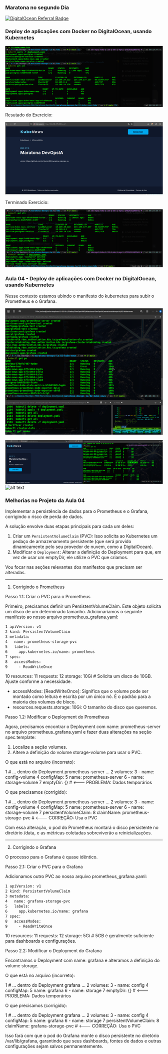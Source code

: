 ### Maratona no segundo Dia

[![DigitalOcean Referral Badge](https://web-platforms.sfo2.cdn.digitaloceanspaces.com/WWW/Badge%201.svg)](https://www.digitalocean.com/?refcode=12736b5d24eb&utm_campaign=Referral_Invite&utm_medium=Referral_Program&utm_source=badge)

### Deploy de aplicações com Docker no DigitalOcean, usando Kubernetes

![alt text](image.png)

Resutado do Exercicio:

![alt text](image-1.png)

Terminado Exercicio:

![alt text](image-2.png)

### Aula 04 - Deploy de aplicações com Docker no DigitalOcean, usando Kubernetes
Nesse contexto estamos ubindo o manifesto do kubernetes para subir o Prometheus e o Grafana.

![alt text](Pods.png)

![alt text](IniciaAula4.png)
![alt text](Promteus-001.png)



### Melhorias no Projeto da Aula 04
Implementar a persistência de dados para o Prometheus e o Grafana, corrigindo o risco de perda de dados.

  A solução envolve duas etapas principais para cada um deles:

   1. Criar um `PersistentVolumeClaim` (PVC): Isso solicita ao Kubernetes um pedaço de armazenamento persistente (que será provido dinamicamente pelo
      seu provedor de nuvem, como a DigitalOcean).
   2. Modificar o `Deployment`: Alterar a definição do Deployment para que, em vez de usar um emptyDir, ele utilize o PVC que criamos.

  Vou focar nas seções relevantes dos manifestos que precisam ser alteradas.

  ---

  1. Corrigindo o Prometheus

  Passo 1.1: Criar o PVC para o Prometheus

  Primeiro, precisamos definir um PersistentVolumeClaim. Este objeto solicita um disco de um determinado tamanho. Adicionaríamos o seguinte manifesto
  ao nosso arquivo prometheus_grafana.yaml:

    1 apiVersion: v1
    2 kind: PersistentVolumeClaim
    3 metadata:
    4   name: prometheus-storage-pvc
    5   labels:
    6     app.kubernetes.io/name: prometheus
    7 spec:
    8   accessModes:
    9     - ReadWriteOnce
   10   resources:
   11     requests:
   12       storage: 10Gi # Solicita um disco de 10GB. Ajuste conforme a necessidade.

   * accessModes: [ReadWriteOnce]: Significa que o volume pode ser montado como leitura e escrita por um único nó. É o padrão para a maioria dos
     volumes de bloco.
   * resources.requests.storage: 10Gi: O tamanho do disco que queremos.

  Passo 1.2: Modificar o Deployment do Prometheus

  Agora, precisamos encontrar o Deployment com name: prometheus-server no arquivo prometheus_grafana.yaml e fazer duas alterações na seção
  spec.template:

   1. Localize a seção volumes.
   2. Altere a definição do volume storage-volume para usar o PVC.

  O que está no arquivo (incorreto):

   1 # ... dentro do Deployment prometheus-server ...
   2       volumes:
   3         - name: config-volume
   4           configMap:
   5             name: prometheus-server
   6         - name: storage-volume
   7           emptyDir: {} # <--- PROBLEMA: Dados temporários

  O que precisamos (corrigido):

   1 # ... dentro do Deployment prometheus-server ...
   2       volumes:
   3         - name: config-volume
   4           configMap:
   5             name: prometheus-server
   6         - name: storage-volume
   7           persistentVolumeClaim:
   8             claimName: prometheus-storage-pvc # <--- CORREÇÃO: Usa o PVC

  Com essa alteração, o pod do Prometheus montará o disco persistente no diretório /data, e as métricas coletadas sobreviverão a reinicializações.

  ---

  2. Corrigindo o Grafana

  O processo para o Grafana é quase idêntico.

  Passo 2.1: Criar o PVC para o Grafana

  Adicionamos outro PVC ao nosso arquivo prometheus_grafana.yaml:

    1 apiVersion: v1
    2 kind: PersistentVolumeClaim
    3 metadata:
    4   name: grafana-storage-pvc
    5   labels:
    6     app.kubernetes.io/name: grafana
    7 spec:
    8   accessModes:
    9     - ReadWriteOnce
   10   resources:
   11     requests:
   12       storage: 5Gi # 5GB é geralmente suficiente para dashboards e configurações.

  Passo 2.2: Modificar o Deployment do Grafana

  Encontramos o Deployment com name: grafana e alteramos a definição do volume storage.

  O que está no arquivo (incorreto):

   1 # ... dentro do Deployment grafana ...
   2       volumes:
   3         - name: config
   4           configMap:
   5             name: grafana
   6         - name: storage
   7           emptyDir: {} # <--- PROBLEMA: Dados temporários

  O que precisamos (corrigido):

   1 # ... dentro do Deployment grafana ...
   2       volumes:
   3         - name: config
   4           configMap:
   5             name: grafana
   6         - name: storage
   7           persistentVolumeClaim:
   8             claimName: grafana-storage-pvc # <--- CORREÇÃO: Usa o PVC

  Isso fará com que o pod do Grafana monte o disco persistente no diretório /var/lib/grafana, garantindo que seus dashboards, fontes de dados e
  outras configurações sejam salvos permanentemente.


